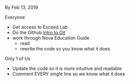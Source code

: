 By Feb 13, 2019

Everyone
- Get access to Exceed Lab
- Do the Github [Intro to Git](https://guides.github.com/activities/hello-world/)
- work through Nova Education Guide
  - read
  - rewrite the code so you know what it does
  
Only 1 of Us
- Update the code so it is more intuitive and readable
- Comment EVERY single line so we know what it does
